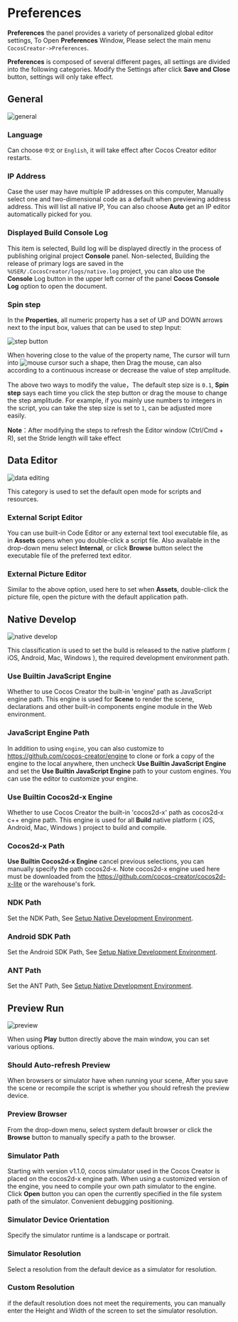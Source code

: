 # Preferences

**Preferences** the panel provides a variety of personalized global editor settings,
To Open **Preferences** Window, Please select the main menu `CocosCreator->Preferences`.

**Preferences** is composed of several different pages, all settings are divided into the following categories.
Modify the Settings after click **Save and Close** button, settings will only take effect.

## General

![general](preferences/general.png)

### Language

Can choose `中文` or `English`, it will take effect after Cocos Creator editor restarts.

### IP Address

Case the user may have multiple IP addresses on this computer,
Manually select one and two-dimensional code as a default when previewing address address.
This will list all native IP, You can also choose **Auto** get an IP editor automatically picked for you.

### Displayed Build Console Log

This item is selected, Build log will be displayed directly in the process of publishing original project **Console** panel.
Non-selected, Building the release of primary logs are saved in the `%USER/.CocosCreator/logs/native.log` project,
you can also use the **Console** Log button in the upper left corner of the panel **Cocos Console Log** option to open the document.


### Spin step

In the **Properties**, all numeric property has a set of UP and DOWN arrows next to the input box,
values that can be used to step Input:

![step button](preferences/step-button.jpg)

When hovering close to the value of the property name, The cursor will turn into ![mouse cursor](preferences/mouse-cursor.jpg) such a shape, then Drag the mouse, can also according to a continuous increase or decrease the value of step amplitude.

The above two ways to modify the value，The default step size is `0.1`,
**Spin step** says each time you click the step button or drag the mouse to change the step amplitude.
For example, if you mainly use numbers to integers in the script, you can take the step size is set to `1`,
can be adjusted more easily.

**Note**：After modifying the steps to refresh the Editor window (Ctrl/Cmd + R), set the Stride length will take effect

## Data Editor

![data editing](preferences/data-editing.png)

This category is used to set the default open mode for scripts and resources.

### <a name="script-editor"></a>External Script Editor

You can use built-in Code Editor or any external text tool executable file, as in **Assets** opens when you double-click
a script file. Also available in the drop-down menu select **Internal**,
or click **Browse** button select the executable file of the preferred text editor.


### External Picture Editor

Similar to the above option, used here to set when **Assets**,
double-click the picture file, open the picture with the default application path.

## Native Develop

![native develop](preferences/native-develop.png)

This classification is used to set the build is released to the native platform ( iOS, Android, Mac, Windows ),
the required development environment path.

### Use Builtin JavaScript Engine

Whether to use Cocos Creator the built-in 'engine' path as JavaScript engine path.
This engine is used for **Scene** to render the scene,
declarations and other built-in components engine module in the Web environment.

### JavaScript Engine Path

In addition to using `engine`, you can also customize to https://github.com/cocos-creator/engine to clone or
fork a copy of the engine to the local anywhere,
then uncheck **Use Builtin JavaScript Engine** and set the **Use Builtin JavaScript Engine** path to
your custom engines. You can use the editor to customize your engine.

### Use Builtin Cocos2d-x Engine

Whether to use Cocos Creator the built-in 'cocos2d-x' path as cocos2d-x c++ engine path.
This engine is used for all **Build** native platform ( iOS, Android, Mac, Windows ) project to build and compile.

### Cocos2d-x Path

**Use Builtin Cocos2d-x Engine** cancel previous selections, you can manually specify the path cocos2d-x.
Note cocos2d-x engine used here must be downloaded from the https://github.com/cocos-creator/cocos2d-x-lite or the warehouse's fork.

### NDK Path

Set the NDK Path, See [Setup Native Development Environment](../../publish/setup-native-development.md).

### Android SDK Path

Set the Android SDK Path, See [Setup Native Development Environment](../../publish/setup-native-development.md).

### ANT Path

Set the ANT Path, See [Setup Native Development Environment](../../publish/setup-native-development.md).


## Preview Run

![preview](preferences/preview.png)

When using **Play** button directly above the main window, you can set various options.

### Should Auto-refresh Preview

When browsers or simulator have when running your scene,
After you save the scene or recompile the script is whether you should refresh the preview device.

### Preview Browser

From the drop-down menu, select system default browser or click the **Browse** button to
manually specify a path to the browser.

### Simulator Path

Starting with version v1.1.0, cocos simulator used in the Cocos Creator is placed on the cocos2d-x engine path.
When using a customized version of the engine, you need to compile your own path simulator to the engine.
Click **Open** button you can open the currently specified in the file system path of the simulator.
Convenient debugging positioning.

### Simulator Device Orientation

Specify the simulator runtime is a landscape or portrait.

### Simulator Resolution

Select a resolution from the default device as a simulator for resolution.

### Custom Resolution

if the default resolution does not meet the requirements,
you can manually enter the Height and Width of the screen to set the simulator resolution.

